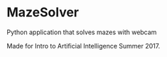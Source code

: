 # MazeSolver
Python application that solves mazes with webcam

Made for Intro to Artificial Intelligence Summer 2017.
